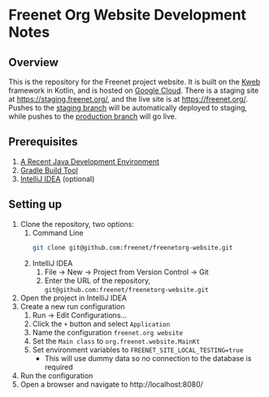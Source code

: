 # Freenet Org Website Development Notes

## Overview

This is the repository for the Freenet project website. It is built on the [Kweb](https://github.com/kwebio/kweb-core)
framework in Kotlin, and is hosted on [Google Cloud](https://cloud.google.com/). There is a staging site at 
https://staging.freenet.org/, and the live site is at https://freenet.org/. Pushes to the 
[staging branch](https://github.com/freenet/freenetorg-website/tree/staging) will be automatically deployed to staging,
while pushes to the [production branch](https://github.com/freenet/freenetorg-website/tree/production) will go live.

## Prerequisites

1. [A Recent Java Development Environment](https://adoptopenjdk.net/)
2. [Gradle Build Tool](https://gradle.org/install/)
3. [IntelliJ IDEA](https://www.jetbrains.com/idea/download/) (optional)

## Setting up

1. Clone the repository, two options:
   1. Command Line
      ```bash
      git clone git@github.com:freenet/freenetorg-website.git
      ```
   2. IntelliJ IDEA
      1. File -> New -> Project from Version Control -> Git
      2. Enter the URL of the repository, `git@github.com:freenet/freenetorg-website.git`
2. Open the project in IntelliJ IDEA
3. Create a new run configuration
   1. Run -> Edit Configurations...
   2. Click the `+` button and select `Application`
   3. Name the configuration `freenet.org website`
   4. Set the `Main class` to `org.freenet.website.MainKt`
   7. Set environment variables to `FREENET_SITE_LOCAL_TESTING=true`
      * This will use dummy data so no connection to the database is required
4. Run the configuration
5. Open a browser and navigate to http://localhost:8080/
